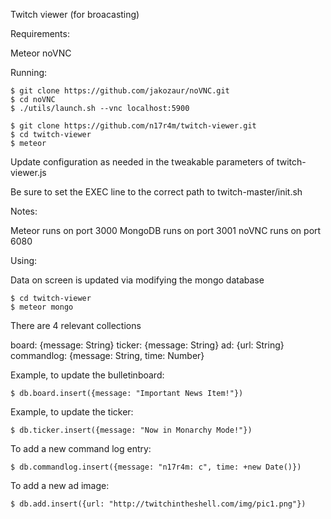 Twitch viewer (for broacasting)


Requirements:

Meteor
noVNC

Running:

    $ git clone https://github.com/jakozaur/noVNC.git 
    $ cd noVNC
    $ ./utils/launch.sh --vnc localhost:5900
    
    $ git clone https://github.com/n17r4m/twitch-viewer.git
    $ cd twitch-viewer
    $ meteor

Update configuration as needed in the tweakable parameters of twitch-viewer.js

Be sure to set the EXEC line to the correct path to twitch-master/init.sh

Notes:

Meteor runs on port 3000
MongoDB runs on port 3001
noVNC runs on port 6080

Using:



Data on screen is updated via modifying the mongo database

    $ cd twitch-viewer
    $ meteor mongo

There are 4 relevant collections

board: {message: String}
ticker: {message: String}
ad: {url: String}
commandlog: {message: String, time: Number}

Example, to update the bulletinboard:

    $ db.board.insert({message: "Important News Item!"})

Example, to update the ticker:

    $ db.ticker.insert({message: "Now in Monarchy Mode!"})

To add a new command log entry:

    $ db.commandlog.insert({message: "n17r4m: c", time: +new Date()})

To add a new ad image:

    $ db.add.insert({url: "http://twitchintheshell.com/img/pic1.png"})




